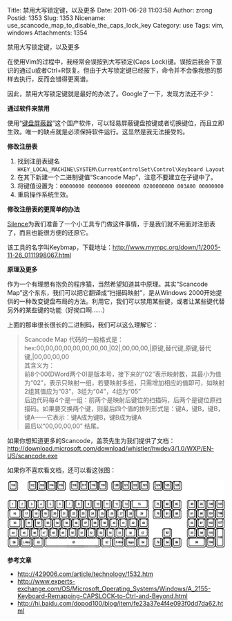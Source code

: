 Title: 禁用大写锁定键，以及更多
Date: 2011-06-28 11:03:58
Author: zrong
Postid: 1353
Slug: 1353
Nicename: use_scancode_map_to_disable_the_caps_lock_key
Category: use
Tags: vim, windows
Attachments: 1354

禁用大写锁定键，以及更多

在使用Vim的过程中，我经常会误按到大写锁定(Caps Lock)键。误按后我会下意识的通过u或者Ctrl+R恢复。但由于大写锁定键已经按下，命令并不会像我想的那样去执行，反而会错得更离谱。

因此，禁用大写锁定键就是最好的办法了。Google了一下，发现方法还不少：

**通过软件来禁用**

使用“[键盘屏蔽器](http://blog.sina.com.cn/s/blog_63e7d40a0100hype.html)”这个国产软件，可以轻易屏蔽键盘按键或者切换键位，而且立即生效。唯一的缺点就是必须保持软件运行。这显然是我无法接受的。

**修改注册表**

1. 找到注册表键名`HKEY_LOCAL_MACHINE\SYSTEM\CurrentControlSet\Control\Keyboard Layout`
2. 在其下新建一个二进制键值“Scancode Map”，注意不要建立在子键中了。
3. 将键值设置为：`00000000 00000000 00000000 0200000000 003A00 00000000`
4. 重启操作系统生效。

**修改注册表的更简单的办法**

<a href="http://www.mympc.org" target="_blank">Silence</a>为我们准备了一个小工具专门做这件事情，于是我们就不用面对注册表了，而且也能很方便的还原它。

该工具的名字叫Keybmap，下载地址：<http://www.mympc.org/down/1/2005-11-26_0111998067.html>

**原理及更多**

作为一个有理想有抱负的程序猿，当然希望知道其中原理。其实“Scancode Map”这个东东，我们可以把它翻译成“扫描码映射”，是从Windows 2000开始提供的一种改变键盘布局的方法。利用它，我们可以禁用某些键，或者让某些键代替另外的某些键的功能（好拗口啊……）

上面的那串很长很长的二进制码，我们可以这么理解它：

>Scancode Map 代码的一般格式是：  
>hex:00,00,00,00,00,00,00,00,|02|,00,00,00,|原键,替代键,原键,替代键,|00,00,00,00  
>其含义为：  
>前8个00(DWord两个0)是版本号，接下来的“02”表示映射数，其最小为值为“02”，表示只映射一组，若要映射多组，只需增加相应的值即可，如映射2组其值应为“03”，3组为“04”，4组为“05”  
>后边代码每4个是一组：前两个是映射后键位的扫描码，后两个是键位原扫描码。如果要交换两个键，则最后四个值的排列形式是：键A，键B，键B，键A——它表示：键A成为键B，键B成为键A  
>最后以“00,00,00,00” 结尾。

如果你想知道更多的Scancode，盖茨先生为我们提供了文档：<http://download.microsoft.com/download/whistler/hwdev3/1.0/WXP/EN-US/scancode.exe>

如果你不喜欢看文档，还可以看这张图：

![Scancode Map分布图](use_scancode_map_to_disable_the_caps_lock_key/scan_codes.png)

**参考文章**

* <http://429006.com/article/technology/1532.htm>
* <http://www.experts-exchange.com/OS/Microsoft_Operating_Systems/Windows/A_2155-Keyboard-Remapping-CAPSLOCK-to-Ctrl-and-Beyond.html>
* <http://hi.baidu.com/dopod100/blog/item/fe23a37e4f4e093f0dd7da62.html>

